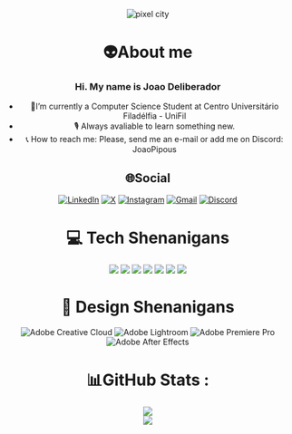 <p align="center">
<img alt="pixel city" src="https://c.wallhere.com/photos/19/af/Red_Dead_Redemption_2_Rockstar_Games_screen_shot_Video_Game_Landscape_landscape_sunset-1763565.jpg!d"/>
</p>
<div align="center">
    <h1>
        👽About me
        
### Hi. My name is Joao Deliberador

- 📖I’m currently a Computer Science Student at Centro Universitário Filadélfia - UniFil
- 🎙️ Always avaliable to learn something new.
- 📞 How to reach me: Please, send me an e-mail or add me on Discord: JoaoPipous

##

 ## 🌐Social
[![LinkedIn](https://img.shields.io/badge/LinkedIn-0077B5?style=for-the-badge&logo=linkedin&logoColor=white)](https://www.linkedin.com/in/jo%C3%A3o-vitor-deliberador-a3a388226/) 
[![X](https://img.shields.io/badge/X-%23000000.svg?style=for-the-badge&logo=X&logoColor=white)](https://twitter.com/JoaoDrVitor) 
[![Instagram](https://img.shields.io/badge/Instagram-%23E4405F.svg?style=for-the-badge&logo=Instagram&logoColor=white)](https://www.instagram.com/joaodeliberador/)
[![Gmail](https://img.shields.io/badge/Gmail-D14836?style=for-the-badge&logo=gmail&logoColor=white)](joaodr@edu.unifil.br)
[![Discord](https://img.shields.io/badge/Discord-%235865F2.svg?style=for-the-badge&logo=discord&logoColor=white)](joaopipous)

    
# 💻 Tech Shenanigans
<div>
<img src="https://img.shields.io/badge/HTML5-E34F26?style=for-the-badge&
logo=html5&logoColor=white">
<img src="https://img.shields.io/badge/Java-ED8B00?style=for-the-badge&logo=java&logoColor=white">
<img src="https://img.shields.io/badge/CSS3-1572B6?style=for-the-badge&logo=css3&logoColor=white">
<img src="https://img.shields.io/badge/JavaScript-F7DF1E?style=for-the-badge&
logo=javascript&logoColor=black">
<img src="https://img.shields.io/badge/Markdown-000000?style=for-the-badge&logo=markdown&logoColor=white">
<img src="https://img.shields.io/badge/mysql-4479A1.svg?style=for-the-badge&logo=mysql&logoColor=white">
<img src= "https://img.shields.io/badge/postgres-%23316192.svg?style=for-the-badge&logo=postgresql&logoColor=white">




# 🎥 Design Shenanigans
![Adobe Creative Cloud](https://img.shields.io/badge/Adobe%20Creative%20Cloud-DA1F26.svg?style=for-the-badge&logo=Adobe%20Creative%20Cloud&logoColor=white)
![Adobe Lightroom](https://img.shields.io/badge/Adobe%20Lightroom-31A8FF.svg?style=for-the-badge&logo=Adobe%20Lightroom&logoColor=white)
![Adobe Premiere Pro](https://img.shields.io/badge/Adobe%20Premiere%20Pro-9999FF.svg?style=for-the-badge&logo=Adobe%20Premiere%20Pro&logoColor=white)
![Adobe After Effects](https://img.shields.io/badge/Adobe%20After%20Effects-9999FF.svg?style=for-the-badge&logo=Adobe%20After%20Effects&logoColor=white)


# 📊GitHub Stats :

<div align="center">
    <div>
        <img src="https://github-readme-stats.vercel.app/api/top-langs/?username=JoaoPipous&show_icons=true&theme=gotham&hide_border=true&include_all_commits=true&layout=compact" />
    </div>
    <img src="https://github-readme-streak-stats.herokuapp.com/?user=JoaoPipous&show_icons=true&theme=gotham&hide_border=true" />
</div>
